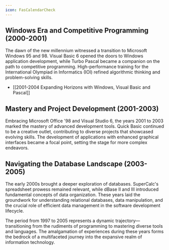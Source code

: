 ```yaml
---
icon: FasCalendarCheck
---
```

## Windows Era and Competitive Programming (2000-2001)

The dawn of the new millennium witnessed a transition to Microsoft Windows 95 and 98. Visual Basic 6 opened the doors to Windows application development, while Turbo Pascal became a companion on the path to competitive programming. High-performance training for the International Olympiad in Informatics (IOI) refined algorithmic thinking and problem-solving skills.

 - [[2001-2004 Expanding Horizons with Windows, Visual Basic and Pascal]]
## Mastery and Project Development (2001-2003)

Embracing Microsoft Office '98 and Visual Studio 6, the years 2001 to 2003 marked the mastery of advanced development tools. Quick Basic continued to be a creative outlet, contributing to diverse projects that showcased evolving skills. The development of applications with enhanced graphical interfaces became a focal point, setting the stage for more complex endeavors.

## Navigating the Database Landscape (2003-2005)

The early 2000s brought a deeper exploration of databases. SuperCalc's spreadsheet prowess remained relevant, while dBase II and III introduced fundamental concepts of data organization. These years laid the groundwork for understanding relational databases, data manipulation, and the crucial role of efficient data management in the software development lifecycle.

The period from 1997 to 2005 represents a dynamic trajectory—transitioning from the rudiments of programming to mastering diverse tools and languages. The amalgamation of experiences during these years forms the bedrock of a multifaceted journey into the expansive realm of information technology.